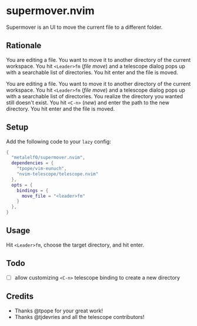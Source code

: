 # supermover.nvim

Supermover is an UI to move the current file to a different folder.

## Rationale

You are editing a file. You want to move it to another directory of the current workspace. You hit `<Leader>fm` (_file move_) and a telescope dialog pops up with a searchable list of directories. You hit enter and the file is moved.

You are editing a file. You want to move it to another directory of the current workspace. You hit `<Leader>fm` (_file move_) and a telescope dialog pops up with a searchable list of directories. You realize the directory you wanted still doesn't exist. You hit `<C-n>` (_new_) and enter the path to the new directory. You hit enter and the file is moved.

## Setup

Add the following code to your `lazy` config:

```lua
{
  "metalelf0/supermover.nvim",
  dependencies = {
    "tpope/vim-eunuch",
    "nvim-telescope/telescope.nvim"
  },
  opts = {
    bindings = {
      move_file = "<leader>fm"
    }
  },
}
```

## Usage

Hit `<Leader>fm`, choose the target directory, and hit enter.

## Todo

- [ ] allow customizing `<C-n>` telescope binding to create a new directory

## Credits

- Thanks @tpope for your great work!
- Thanks @tjdevries and all the telescope contributors!
